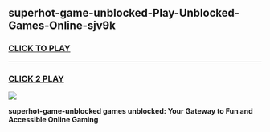 
## superhot-game-unblocked-Play-Unblocked-Games-Online-sjv9k
<h3>
<a href="https://premium76.site?title=superhot-game-unblocked&ref=25A">CLICK TO PLAY</a></h3>
<hr>

<h3>
<a href="https://premium76.site?title=superhot-game-unblocked&ref=25A">CLICK 2 PLAY</a>
  
</h3>

<a href="https://premium76.site?title=superhot-game-unblocked&ref=25A"><img src="https://clearcache.store/games.png"></a>


**superhot-game-unblocked games unblocked: Your Gateway to Fun and Accessible Online Gaming**
